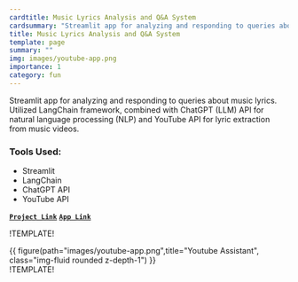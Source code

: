 ```yaml
---
cardtitle: Music Lyrics Analysis and Q&A System
cardsummary: "Streamlit app for analyzing and responding to queries about music lyrics from YouTube Videos."
title: Music Lyrics Analysis and Q&A System
template: page
summary: ""
img: images/youtube-app.png
importance: 1
category: fun
---
```



Streamlit app for analyzing and responding to queries about music lyrics. Utilized LangChain framework, combined with ChatGPT (LLM) API for natural language processing (NLP) and YouTube API for lyric extraction from music videos.
### Tools Used:
- Streamlit
- LangChain
- ChatGPT API
- YouTube API

<b>[`Project Link`](https://github.com/manansaxena/youtube-video-assistant)</b> <b>[`App Link`](https://ms-youtube-video-assistant.streamlit.app/)</b>

!TEMPLATE!
<div class="d-flex justify-content-center align-items-center mx-auto">
    {{ figure(path="images/youtube-app.png",title="Youtube Assistant", class="img-fluid rounded z-depth-1") }}
</div>
!TEMPLATE!